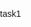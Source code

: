 task1
<!DOCTYPE html>
<html lang="en">
<head>
    <meta charset="UTF-8">
    <meta name="viewport" content="width=device-width, initial-scale=1.0">
    <title>Interactive Navigation Menu</title>
    <style>
        body {
            font-family: Arial, sans-serif;
            margin: 0;
            padding: 0;
            height: 2000px; /* For demonstration purposes */
        }

        /* Navigation menu styles */
        .navbar {
            position: fixed;
            top: 0;
            left: 0;
            width: 100%;
            background-color: #333;
            color: blue;
            display: flex;
            justify-content: space-around;
            align-items: center;
            padding: 15px 0;
            transition: background-color 0.3s, color 0.3s;
            z-index: 1000;
        }

        .navbar.scrolled {
            background-color: #555; /* Darker background when scrolled */
        }

        .navbar a {
            color: green;
            text-decoration: none;
            padding: 10px 15px;
            transition: color 0.3s;
        }

        .navbar a:hover {
            color: #ffcc00; /* Change color on hover */
        }
    </style>
</head>
<body>

    <div class="navbar" id="navbar">
        <a href="#home">Home</a>
        <a href="#about">About</a>
        <a href="#services">Services</a>
        <a href="#contact">Contact</a>
    </div>

    <script>
        // Get the navbar element
        const navbar = document.getElementById('navbar');

        // Change navbar style on scroll
        window.addEventListener('scroll', () => {
            if (window.scrollY > 50) {
                navbar.classList.add('scrolled');
            } else {
                navbar.classList.remove('scrolled');
            }
        });
    </script>

</body>
</html>
